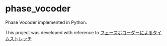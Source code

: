 # phase_vocoder
Phase Vocoder implemented in Python.

This project was developed with reference to [フェーズボコーダーによるタイムストレッチ](https://qiita.com/takayoshi1968/items/f7644df1f58dc1152bd9)
